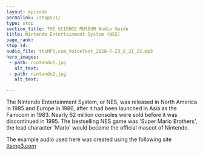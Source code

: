 ```yaml
---
layout: episode
permalink: /stops/1/
type: stop
section_title: THE SCIENCE MUSEUM Audio Guide
title: Nintendo Entertainment System (NES)
page_rank:
stop_id:
audio_file: ttsMP3.com_VoiceText_2020-7-23_8_21_23.mp3
hero_images:
 - path: nintendo1.jpg
   alt_text:
 - path: nintendo2.jpg
   alt_text:

---
```


The Nintendo Entertainment System, or NES, was released in North America in 1985 and Europe in 1986, after it had been launched in Asia as the Famicom in 1983. Nearly 62 million consoles were sold before it was discontinued in 1995. The bestselling NES game was 'Super Mario Brothers', the lead character 'Mario' would become the official mascot of Nintendo.

The example audio used here was created using the following site [ttsmp3.com](https://ttsmp3.com/)
